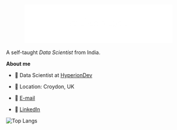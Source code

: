 
<p align="center"><img img width="80%" src="https://github.com/SanjayBhat-S/SanjayBhat-S/blob/main/readme_header.png" /></p> 

A self-taught *Data Scientist* from India.


**About me**

- 💼 Data Scientist at [HyperionDev](https://www.hyperiondev.com/portfolio/SB24020013882/)

- 📍 Location: Croydon, UK

- 📧 [E-mail](s.sanjaybhat@gmail.com)

- 🤝 [LinkedIn](www.linkedin.com/in/sanjaybhat16/)


![Top Langs](https://github-readme-stats.vercel.app/api/top-langs/?username=SanjayBhat-S&hide_progress=true&theme=transparent)

